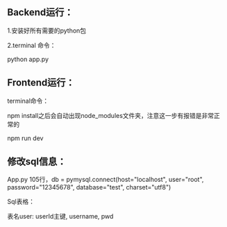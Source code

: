 ## Backend运行：

1.安装好所有需要的python包

2.terminal 命令：

python app.py



## Frontend运行：

terminal命令：

npm install之后会自动出现node_modules文件夹，注意这一步有报错是非常正常的

npm run dev



## 修改sql信息：

App.py 105行，db = pymysql.connect(host="localhost", user="root", password="12345678", database="test", charset="utf8")



Sql表格：

表名user: userId主键, username, pwd
